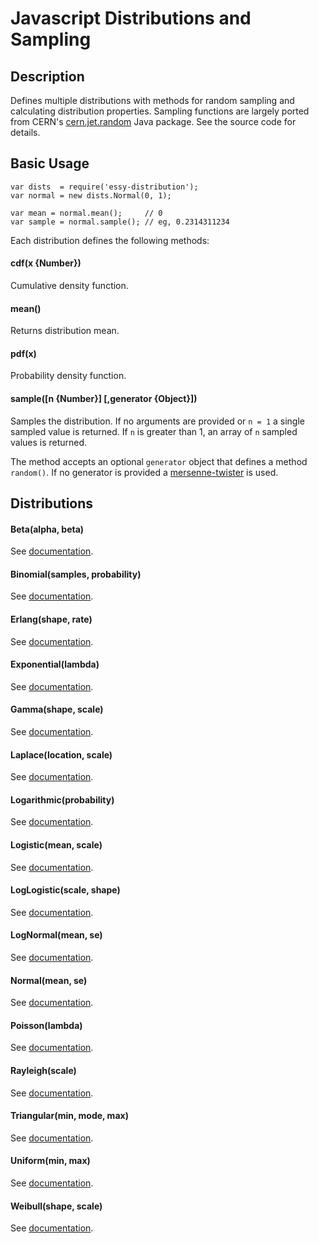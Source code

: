 Javascript Distributions and Sampling
=====================================

Description
-------------------------------------
Defines multiple distributions with methods for random sampling and calculating
distribution properties. Sampling functions are largely ported from CERN's
[cern.jet.random](https://dst.lbl.gov/ACSSoftware/colt/api/cern/jet/random/package-summary.html) Java package.
See the source code for details.

Basic Usage
-------------------------------------

    var dists  = require('essy-distribution');
    var normal = new dists.Normal(0, 1);

    var mean = normal.mean();     // 0
    var sample = normal.sample(); // eg, 0.2314311234

Each distribution defines the following methods:

#### cdf(x {Number})
Cumulative density function.

#### mean()
Returns distribution mean.

#### pdf(x)
Probability density function.

#### sample([n {Number}] [,generator {Object}])
Samples the distribution. If no arguments are provided or `n = 1` a single
sampled value is returned. If `n` is greater than 1, an array of `n` sampled
values is returned.

The method accepts an optional `generator` object that defines a method `random()`.
If no generator is provided a [mersenne-twister](https://www.npmjs.com/package/mersenne-twister) is used.

Distributions
-------------------------------------

#### Beta(alpha, beta)
See [documentation](https://essytree.com/docs#dist-beta).

#### Binomial(samples, probability)
See [documentation](https://essytree.com/docs#dist-binomial).

#### Erlang(shape, rate)
See [documentation](https://essytree.com/docs#dist-erlang).

#### Exponential(lambda)
See [documentation](https://essytree.com/docs#dist-exponential).

#### Gamma(shape, scale)
See [documentation](https://essytree.com/docs#dist-gamma).

#### Laplace(location, scale)
See [documentation](https://essytree.com/docs#dist-laplace).

#### Logarithmic(probability)
See [documentation](https://essytree.com/docs#dist-logarithmic).

#### Logistic(mean, scale)
See [documentation](https://essytree.com/docs#dist-logistic).

#### LogLogistic(scale, shape)
See [documentation](https://essytree.com/docs#dist-loglogistic).

#### LogNormal(mean, se)
See [documentation](https://essytree.com/docs#dist-lognormal).

#### Normal(mean, se)
See [documentation](https://essytree.com/docs#dist-normal).

#### Poisson(lambda)
See [documentation](https://essytree.com/docs#dist-poisson).

#### Rayleigh(scale)
See [documentation](https://essytree.com/docs#dist-rayleigh).

#### Triangular(min, mode, max)
See [documentation](https://essytree.com/docs#dist-triangular).

#### Uniform(min, max)
See [documentation](https://essytree.com/docs#dist-uniform).

#### Weibull(shape, scale)
See [documentation](https://essytree.com/docs#dist-weibull).
